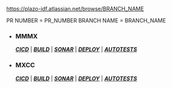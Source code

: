 https://plazo-idf.atlassian.net/browse/BRANCH_NAME

PR NUMBER = PR_NUMBER
BRANCH NAME = BRANCH_NAME

- ### MMMX
  **[_CICD_](https://jenkins-latam.idfinance.com/view/CICD-LATAM%F0%9F%87%AA%F0%9F%87%A6/job/cicd-MMMX/job/cicd-Prepare-Env/job/cicd-main-script-PLATFORM/view/change-requests/job/PR-PR_NUMBER/)** | **[_BUILD_](https://jenkins-latam.idfinance.com/view/CICD-LATAM%F0%9F%87%AA%F0%9F%87%A6/job/cicd-MMMX/job/cicd-Prepare-Env/job/cicd-Sonar-and-Build/job/cicd-build-PLATFORM/view/change-requests/job/PR-PR_NUMBER/)** | [**_SONAR_**](https://jenkins-latam.idfinance.com/view/CICD-LATAM%F0%9F%87%AA%F0%9F%87%A6/job/cicd-MMMX/job/cicd-Prepare-Env/job/cicd-Sonar-and-Build/job/cicd-sonar-PLATFORM/view/change-requests/job/PR-PR_NUMBER/) | [**_DEPLOY_**](https://jenkins-latam.idfinance.com/view/CICD-LATAM%F0%9F%87%AA%F0%9F%87%A6/job/cicd-MMMX/job/cicd-Prepare-Env/job/cicd-Terraform-and-Deploy/job/cicd-deploy/) | [**_AUTOTESTS_**](https://jenkins-latam.idfinance.com/view/CICD-LATAM%F0%9F%87%AA%F0%9F%87%A6/job/cicd-MMMX/job/cicd-Autotests/job/cicd-autotests-smoke-TEST/)

- ### MXCC
  **[_CICD_](https://jenkins-latam.idfinance.com/view/CICD-LATAM%F0%9F%87%AA%F0%9F%87%A6/job/cicd-MXCC/job/cicd-Prepare-Env/job/cicd-main-script-PLATFORM/view/change-requests/job/PR-PR_NUMBER/)** | **[_BUILD_](https://jenkins-latam.idfinance.com/view/CICD-LATAM%F0%9F%87%AA%F0%9F%87%A6/job/cicd-MXCC/job/cicd-Prepare-Env/job/cicd-Sonar-and-Build/job/cicd-build-PLATFORM/view/change-requests/job/PR-PR_NUMBER/)** | **[_SONAR_](https://jenkins-latam.idfinance.com/view/CICD-LATAM%F0%9F%87%AA%F0%9F%87%A6/job/cicd-MXCC/job/cicd-Prepare-Env/job/cicd-Sonar-and-Build/job/cicd-sonar-PLATFORM/view/change-requests/job/PR-PR_NUMBER/)** | **[_DEPLOY_](https://jenkins-latam.idfinance.com/view/CICD-LATAM%F0%9F%87%AA%F0%9F%87%A6/job/cicd-MXCC/job/cicd-Prepare-Env/job/cicd-Terraform-and-Deploy/job/cicd-deploy/)** | **[_AUTOTESTS_](https://jenkins-latam.idfinance.com/view/CICD-LATAM%F0%9F%87%AA%F0%9F%87%A6/job/cicd-MXCC/job/cicd-Autotests/job/cicd-autotests-smoke-TEST/)**